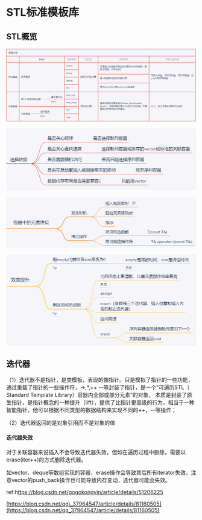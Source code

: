 # STL标准模板库

## STL概览

![](../../.gitbook/assets/image%20%2829%29.png)

![](../../.gitbook/assets/image%20%2855%29.png)

![](../../.gitbook/assets/image%20%2854%29.png)

![](../../.gitbook/assets/image%20%2848%29.png)

## 迭代器

（1）迭代器不是指针，是类模板，表现的像指针。只是模拟了指针的一些功能，通过重载了指针的一些操作符，-&gt;,\*,++ --等封装了指针，是一个“可遍历STL（ Standard Template Library）容器内全部或部分元素”的对象， 本质是封装了原生指针，是指针概念的一种提升（lift），提供了比指针更高级的行为，相当于一种智能指针，他可以根据不同类型的数据结构来实现不同的++，--等操作；

（2）迭代器返回的是对象引用而不是对象的值

#### 迭代器失效

对于关联容器来说插入不会导致迭代器失效，但如在遍历过程中删除，需要以erase\(iter++\)的方式删除迭代器。

如vector、deque等数组实现的容器，erase操作会导致其后所有iterator失效。注意vector的push\_back操作也可能导致内存变动，迭代器可能会失效。

ref:h[ttps://blog.csdn.net/gogokongyin/article/details/51206225](https://blog.csdn.net/gogokongyin/article/details/51206225)

[https://blog.csdn.net/qq\_37964547/article/details/81160505](https://blog.csdn.net/qq_37964547/article/details/81160505)

